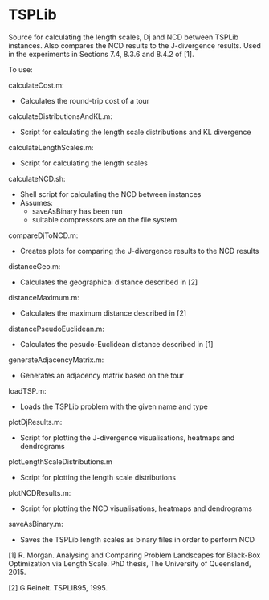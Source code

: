 TSPLib
====

Source for calculating the length scales, Dj and NCD between TSPLib instances. Also compares the NCD results to the J-divergence results. Used in the experiments in Sections 7.4, 8.3.6 and 8.4.2 of [1].

To use:

calculateCost.m:
  - Calculates the round-trip cost of a tour

calculateDistributionsAndKL.m:
  - Script for calculating the length scale distributions and KL divergence

calculateLengthScales.m:
  - Script for calculating the length scales

calculateNCD.sh:
  - Shell script for calculating the NCD between instances
  - Assumes:
    - saveAsBinary has been run
    - suitable compressors are on the file system

compareDjToNCD.m:
  - Creates plots for comparing the J-divergence results to the NCD results

distanceGeo.m:
  - Calculates the geographical distance described in [2]

distanceMaximum.m:
  - Calculates the maximum distance described in [2]

distancePseudoEuclidean.m:
  - Calculates the pesudo-Euclidean distance described in [1]

generateAdjacencyMatrix.m:
  - Generates an adjacency matrix based on the tour

loadTSP.m:
  - Loads the TSPLib problem with the given name and type
  
plotDjResults.m:
  - Script for plotting the J-divergence visualisations, heatmaps and dendrograms

plotLengthScaleDistributions.m
  - Script for plotting the length scale distributions
  
plotNCDResults.m:
  - Script for plotting the NCD visualisations, heatmaps and dendrograms

saveAsBinary.m:
  - Saves the TSPLib length scales as binary files in order to perform NCD

[1] R. Morgan. Analysing and Comparing Problem Landscapes for Black-Box Optimization via Length Scale. PhD thesis, The University of Queensland, 2015.

[2] G Reinelt. TSPLIB95, 1995.